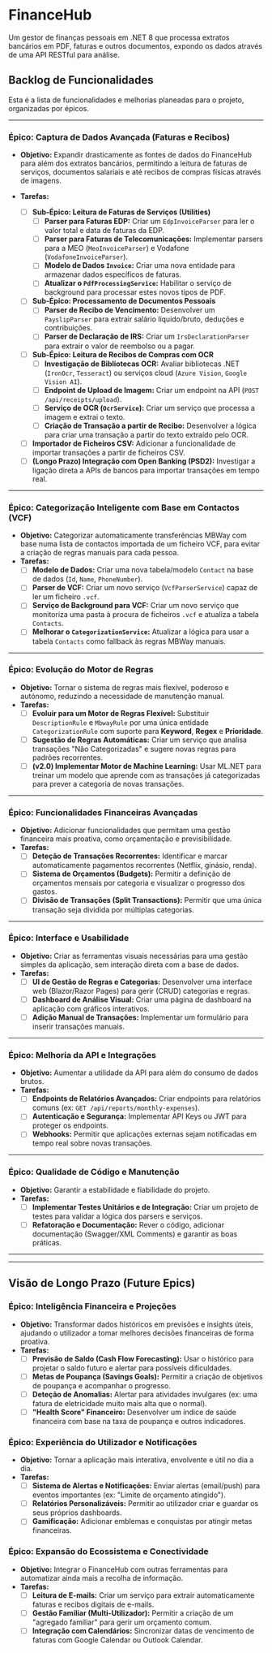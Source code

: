 # FinanceHub

Um gestor de finanças pessoais em .NET 8 que processa extratos bancários em PDF, faturas e outros documentos, expondo os dados através de uma API RESTful para análise.

## Backlog de Funcionalidades

Esta é a lista de funcionalidades e melhorias planeadas para o projeto, organizadas por épicos.

---

### Épico: Captura de Dados Avançada (Faturas e Recibos)

-   **Objetivo:** Expandir drasticamente as fontes de dados do FinanceHub para além dos extratos bancários, permitindo a leitura de faturas de serviços, documentos salariais e até recibos de compras físicas através de imagens.

-   **Tarefas:**
    -   [ ] **Sub-Épico: Leitura de Faturas de Serviços (Utilities)**
        -   [ ] **Parser para Faturas EDP:** Criar um `EdpInvoiceParser` para ler o valor total e data de faturas da EDP.
        -   [ ] **Parser para Faturas de Telecomunicações:** Implementar parsers para a MEO (`MeoInvoiceParser`) e Vodafone (`VodafoneInvoiceParser`).
        -   [ ] **Modelo de Dados `Invoice`:** Criar uma nova entidade para armazenar dados específicos de faturas.
        -   [ ] **Atualizar o `PdfProcessingService`:** Habilitar o serviço de background para processar estes novos tipos de PDF.
    -   [ ] **Sub-Épico: Processamento de Documentos Pessoais**
        -   [ ] **Parser de Recibo de Vencimento:** Desenvolver um `PayslipParser` para extrair salário líquido/bruto, deduções e contribuições.
        -   [ ] **Parser de Declaração de IRS:** Criar um `IrsDeclarationParser` para extrair o valor de reembolso ou a pagar.
    -   [ ] **Sub-Épico: Leitura de Recibos de Compras com OCR**
        -   [ ] **Investigação de Bibliotecas OCR:** Avaliar bibliotecas .NET (`IronOcr`, `Tesseract`) ou serviços cloud (`Azure Vision`, `Google Vision AI`).
        -   [ ] **Endpoint de Upload de Imagem:** Criar um endpoint na API (`POST /api/receipts/upload`).
        -   [ ] **Serviço de OCR (`OcrService`):** Criar um serviço que processa a imagem e extrai o texto.
        -   [ ] **Criação de Transação a partir de Recibo:** Desenvolver a lógica para criar uma transação a partir do texto extraído pelo OCR.
    -   [ ] **Importador de Ficheiros CSV:** Adicionar a funcionalidade de importar transações a partir de ficheiros CSV.
    -   [ ] **(Longo Prazo) Integração com Open Banking (PSD2):** Investigar a ligação direta a APIs de bancos para importar transações em tempo real.

---

### Épico: Categorização Inteligente com Base em Contactos (VCF)

-   **Objetivo:** Categorizar automaticamente transferências MBWay com base numa lista de contactos importada de um ficheiro VCF, para evitar a criação de regras manuais para cada pessoa.
-   **Tarefas:**
    -   [ ] **Modelo de Dados:** Criar uma nova tabela/modelo `Contact` na base de dados (`Id`, `Name`, `PhoneNumber`).
    -   [ ] **Parser de VCF:** Criar um novo serviço (`VcfParserService`) capaz de ler um ficheiro `.vcf`.
    -   [ ] **Serviço de Background para VCF:** Criar um novo serviço que monitoriza uma pasta à procura de ficheiros `.vcf` e atualiza a tabela `Contacts`.
    -   [ ] **Melhorar o `CategorizationService`:** Atualizar a lógica para usar a tabela `Contacts` como fallback às regras MBWay manuais.

---

### Épico: Evolução do Motor de Regras

-   **Objetivo:** Tornar o sistema de regras mais flexível, poderoso e autónomo, reduzindo a necessidade de manutenção manual.
-   **Tarefas:**
    -   [ ] **Evoluir para um Motor de Regras Flexível:** Substituir `DescriptionRule` e `MbwayRule` por uma única entidade `CategorizationRule` com suporte para **Keyword**, **Regex** e **Prioridade**.
    -   [ ] **Sugestão de Regras Automáticas:** Criar um serviço que analisa transações "Não Categorizadas" e sugere novas regras para padrões recorrentes.
    -   [ ] **(v2.0) Implementar Motor de Machine Learning:** Usar ML.NET para treinar um modelo que aprende com as transações já categorizadas para prever a categoria de novas transações.

---

### Épico: Funcionalidades Financeiras Avançadas

-   **Objetivo:** Adicionar funcionalidades que permitam uma gestão financeira mais proativa, como orçamentação e previsibilidade.
-   **Tarefas:**
    -   [ ] **Deteção de Transações Recorrentes:** Identificar e marcar automaticamente pagamentos recorrentes (Netflix, ginásio, renda).
    -   [ ] **Sistema de Orçamentos (Budgets):** Permitir a definição de orçamentos mensais por categoria e visualizar o progresso dos gastos.
    -   [ ] **Divisão de Transações (Split Transactions):** Permitir que uma única transação seja dividida por múltiplas categorias.

---

### Épico: Interface e Usabilidade

-   **Objetivo:** Criar as ferramentas visuais necessárias para uma gestão simples da aplicação, sem interação direta com a base de dados.
-   **Tarefas:**
    -   [ ] **UI de Gestão de Regras e Categorias:** Desenvolver uma interface web (Blazor/Razor Pages) para gerir (CRUD) categorias e regras.
    -   [ ] **Dashboard de Análise Visual:** Criar uma página de dashboard na aplicação com gráficos interativos.
    -   [ ] **Adição Manual de Transações:** Implementar um formulário para inserir transações manuais.

---

### Épico: Melhoria da API e Integrações

-   **Objetivo:** Aumentar a utilidade da API para além do consumo de dados brutos.
-   **Tarefas:**
    -   [ ] **Endpoints de Relatórios Avançados:** Criar endpoints para relatórios comuns (ex: `GET /api/reports/monthly-expenses`).
    -   [ ] **Autenticação e Segurança:** Implementar API Keys ou JWT para proteger os endpoints.
    -   [ ] **Webhooks:** Permitir que aplicações externas sejam notificadas em tempo real sobre novas transações.

---

### Épico: Qualidade de Código e Manutenção

-   **Objetivo:** Garantir a estabilidade e fiabilidade do projeto.
-   **Tarefas:**
    -   [ ] **Implementar Testes Unitários e de Integração:** Criar um projeto de testes para validar a lógica dos parsers e serviços.
    -   [ ] **Refatoração e Documentação:** Rever o código, adicionar documentação (Swagger/XML Comments) e garantir as boas práticas.

---
---

## Visão de Longo Prazo (Future Epics)

### Épico: Inteligência Financeira e Projeções

-   **Objetivo:** Transformar dados históricos em previsões e insights úteis, ajudando o utilizador a tomar melhores decisões financeiras de forma proativa.
-   **Tarefas:**
    -   [ ] **Previsão de Saldo (Cash Flow Forecasting):** Usar o histórico para projetar o saldo futuro e alertar para possíveis dificuldades.
    -   [ ] **Metas de Poupança (Savings Goals):** Permitir a criação de objetivos de poupança e acompanhar o progresso.
    -   [ ] **Deteção de Anomalias:** Alertar para atividades invulgares (ex: uma fatura de eletricidade muito mais alta que o normal).
    -   [ ] **"Health Score" Financeiro:** Desenvolver um índice de saúde financeira com base na taxa de poupança e outros indicadores.

### Épico: Experiência do Utilizador e Notificações

-   **Objetivo:** Tornar a aplicação mais interativa, envolvente e útil no dia a dia.
-   **Tarefas:**
    -   [ ] **Sistema de Alertas e Notificações:** Enviar alertas (email/push) para eventos importantes (ex: "Limite de orçamento atingido").
    -   [ ] **Relatórios Personalizáveis:** Permitir ao utilizador criar e guardar os seus próprios dashboards.
    -   [ ] **Gamificação:** Adicionar emblemas e conquistas por atingir metas financeiras.

### Épico: Expansão do Ecossistema e Conectividade

-   **Objetivo:** Integrar o FinanceHub com outras ferramentas para automatizar ainda mais a recolha de informação.
-   **Tarefas:**
    -   [ ] **Leitura de E-mails:** Criar um serviço para extrair automaticamente faturas e recibos digitais de e-mails.
    -   [ ] **Gestão Familiar (Multi-Utilizador):** Permitir a criação de um "agregado familiar" para gerir um orçamento comum.
    -   [ ] **Integração com Calendários:** Sincronizar datas de vencimento de faturas com Google Calendar ou Outlook Calendar.

